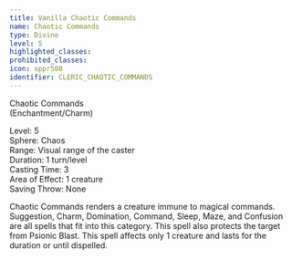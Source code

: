 ```yaml
---
title: Vanilla Chaotic Commands
name: Chaotic Commands
type: Divine
level: 5
highlighted_classes: 
prohibited_classes: 
icon: sppr508
identifier: CLERIC_CHAOTIC_COMMANDS
---
```

Chaotic Commands  
(Enchantment/Charm)  
  
Level: 5  
Sphere: Chaos  
Range: Visual range of the caster   
Duration: 1 turn/level  
Casting Time: 3  
Area of Effect: 1 creature  
Saving Throw: None  
  
Chaotic Commands renders a creature immune to magical commands. Suggestion, Charm, Domination, Command, Sleep, Maze, and Confusion are all spells that fit into this category. This spell also protects the target from Psionic Blast. This spell affects only 1 creature and lasts for the duration or until dispelled.  
